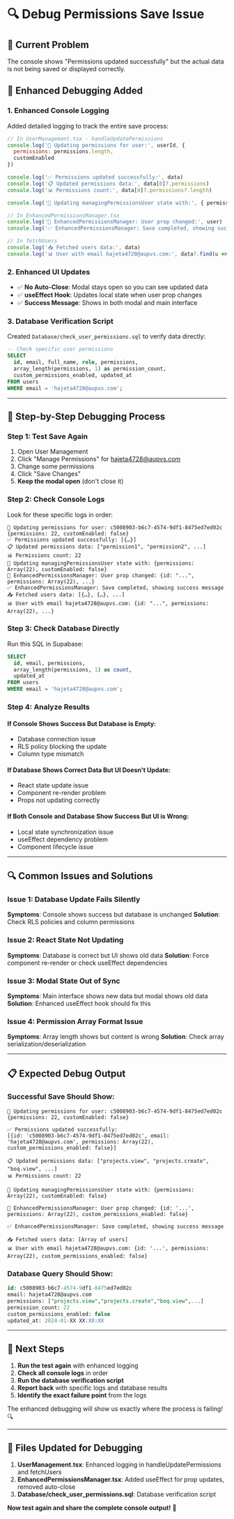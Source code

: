 # 🔍 Debug Permissions Save Issue

## 🚨 Current Problem
The console shows "Permissions updated successfully" but the actual data is not being saved or displayed correctly.

## 🔧 Enhanced Debugging Added

### **1. Enhanced Console Logging**
Added detailed logging to track the entire save process:

```javascript
// In UserManagement.tsx - handleUpdatePermissions
console.log('🔄 Updating permissions for user:', userId, {
  permissions: permissions.length,
  customEnabled
})

console.log('✅ Permissions updated successfully:', data)
console.log('📋 Updated permissions data:', data[0]?.permissions)
console.log('📊 Permissions count:', data[0]?.permissions?.length)

console.log('🔄 Updating managingPermissionsUser state with:', { permissions, customEnabled })

// In EnhancedPermissionsManager.tsx
console.log('🔄 EnhancedPermissionsManager: User prop changed:', user)
console.log('✅ EnhancedPermissionsManager: Save completed, showing success message')

// In fetchUsers
console.log('📥 Fetched users data:', data)
console.log('📊 User with email hajeta4728@aupvs.com:', data?.find(u => u.email === 'hajeta4728@aupvs.com'))
```

### **2. Enhanced UI Updates**
- ✅ **No Auto-Close**: Modal stays open so you can see updated data
- ✅ **useEffect Hook**: Updates local state when user prop changes
- ✅ **Success Message**: Shows in both modal and main interface

### **3. Database Verification Script**
Created `Database/check_user_permissions.sql` to verify data directly:

```sql
-- Check specific user permissions
SELECT 
  id, email, full_name, role, permissions,
  array_length(permissions, 1) as permission_count,
  custom_permissions_enabled, updated_at
FROM users 
WHERE email = 'hajeta4728@aupvs.com';
```

---

## 🧪 **Step-by-Step Debugging Process**

### **Step 1: Test Save Again**
1. Open User Management
2. Click "Manage Permissions" for hajeta4728@aupvs.com
3. Change some permissions
4. Click "Save Changes"
5. **Keep the modal open** (don't close it)

### **Step 2: Check Console Logs**
Look for these specific logs in order:

```
🔄 Updating permissions for user: c5008903-b6c7-4574-9df1-8475ed7ed02c
{permissions: 22, customEnabled: false}
✅ Permissions updated successfully: [{…}]
📋 Updated permissions data: ["permission1", "permission2", ...]
📊 Permissions count: 22
🔄 Updating managingPermissionsUser state with: {permissions: Array(22), customEnabled: false}
🔄 EnhancedPermissionsManager: User prop changed: {id: "...", permissions: Array(22), ...}
✅ EnhancedPermissionsManager: Save completed, showing success message
📥 Fetched users data: [{…}, {…}, ...]
📊 User with email hajeta4728@aupvs.com: {id: "...", permissions: Array(22), ...}
```

### **Step 3: Check Database Directly**
Run this SQL in Supabase:

```sql
SELECT 
  id, email, permissions,
  array_length(permissions, 1) as count,
  updated_at
FROM users 
WHERE email = 'hajeta4728@aupvs.com';
```

### **Step 4: Analyze Results**

#### **If Console Shows Success But Database is Empty:**
- Database connection issue
- RLS policy blocking the update
- Column type mismatch

#### **If Database Shows Correct Data But UI Doesn't Update:**
- React state update issue
- Component re-render problem
- Props not updating correctly

#### **If Both Console and Database Show Success But UI is Wrong:**
- Local state synchronization issue
- useEffect dependency problem
- Component lifecycle issue

---

## 🔍 **Common Issues and Solutions**

### **Issue 1: Database Update Fails Silently**
**Symptoms**: Console shows success but database is unchanged
**Solution**: Check RLS policies and column permissions

### **Issue 2: React State Not Updating**
**Symptoms**: Database is correct but UI shows old data
**Solution**: Force component re-render or check useEffect dependencies

### **Issue 3: Modal State Out of Sync**
**Symptoms**: Main interface shows new data but modal shows old data
**Solution**: Enhanced useEffect hook should fix this

### **Issue 4: Permission Array Format Issue**
**Symptoms**: Array length shows but content is wrong
**Solution**: Check array serialization/deserialization

---

## 📋 **Expected Debug Output**

### **Successful Save Should Show:**
```
🔄 Updating permissions for user: c5008903-b6c7-4574-9df1-8475ed7ed02c
{permissions: 22, customEnabled: false}

✅ Permissions updated successfully: 
[{id: 'c5008903-b6c7-4574-9df1-8475ed7ed02c', email: 'hajeta4728@aupvs.com', permissions: Array(22), custom_permissions_enabled: false}]

📋 Updated permissions data: ["projects.view", "projects.create", "boq.view", ...]
📊 Permissions count: 22

🔄 Updating managingPermissionsUser state with: {permissions: Array(22), customEnabled: false}

🔄 EnhancedPermissionsManager: User prop changed: {id: '...', permissions: Array(22), custom_permissions_enabled: false}

✅ EnhancedPermissionsManager: Save completed, showing success message

📥 Fetched users data: [Array of users]
📊 User with email hajeta4728@aupvs.com: {id: '...', permissions: Array(22), custom_permissions_enabled: false}
```

### **Database Query Should Show:**
```sql
id: c5008903-b6c7-4574-9df1-8475ed7ed02c
email: hajeta4728@aupvs.com
permissions: ["projects.view","projects.create","boq.view",...]
permission_count: 22
custom_permissions_enabled: false
updated_at: 2024-01-XX XX:XX:XX
```

---

## 🎯 **Next Steps**

1. **Run the test again** with enhanced logging
2. **Check all console logs** in order
3. **Run the database verification script**
4. **Report back** with specific logs and database results
5. **Identify the exact failure point** from the logs

The enhanced debugging will show us exactly where the process is failing! 🔍

---

## 📝 **Files Updated for Debugging**

1. **UserManagement.tsx**: Enhanced logging in handleUpdatePermissions and fetchUsers
2. **EnhancedPermissionsManager.tsx**: Added useEffect for prop updates, removed auto-close
3. **Database/check_user_permissions.sql**: Database verification script

**Now test again and share the complete console output!** 🚀

